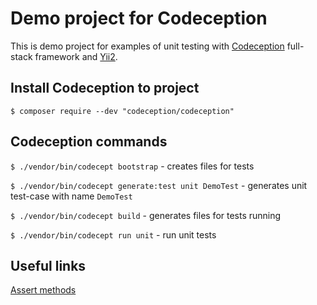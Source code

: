 Demo project for Codeception
============================

This is demo project for examples of unit testing with
[Codeception](http://codeception.com/) full-stack framework and [Yii2](http://yiiframework.com).

Install Codeception to project
------------------------------
`$ composer require --dev "codeception/codeception"`

Codeception commands
--------------------

`$ ./vendor/bin/codecept bootstrap` - creates files for tests

`$ ./vendor/bin/codecept generate:test unit DemoTest` - generates unit test-case with name `DemoTest`

`$ ./vendor/bin/codecept build` - generates files for tests running

`$ ./vendor/bin/codecept run unit` - run unit tests

Useful links
------------

[Assert methods](http://codeception.com/docs/modules/Asserts)